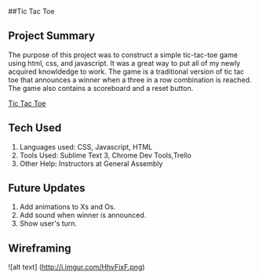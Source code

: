 ##Tic Tac Toe


## Project Summary
The purpose of this project was to construct a simple tic-tac-toe game using html, css, and javascript. It was a great way to put all of my newly acquired knowldedge to work. The game is a traditional version of tic tac toe that announces a winner when a three in a row combination is reached. The game also contains a scoreboard and a reset button.

[Tic Tac Toe](http://cbatesatl.github.io/Tic-tac-toe/)
## Tech Used
1. Languages used: CSS, Javascript, HTML
2. Tools Used: Sublime Text 3, Chrome Dev Tools,Trello
3. Other Help: Instructors at General Assembly

## Future Updates
1. Add animations to Xs and Os.
2. Add sound when winner is announced.
3. Show user's turn.


## Wireframing

![alt text] (http://i.imgur.com/HhvFixF.png)
